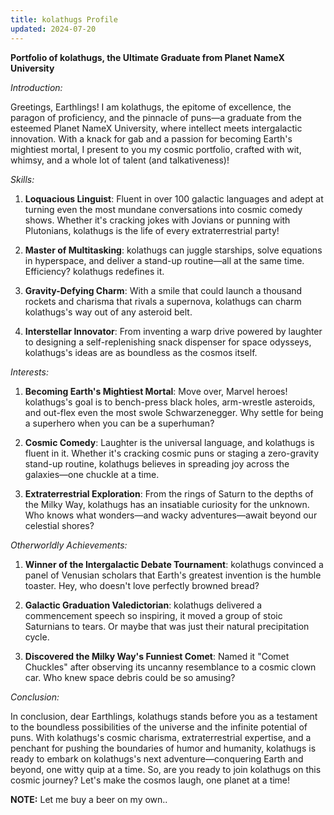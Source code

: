 ```yaml
---
title: kolathugs Profile
updated: 2024-07-20
---
```


**Portfolio of kolathugs, the Ultimate Graduate from Planet NameX University**

*Introduction:*

Greetings, Earthlings! I am kolathugs, the epitome of excellence, the paragon of proficiency, and the pinnacle of puns—a graduate from the esteemed Planet NameX University, where intellect meets intergalactic innovation. With a knack for gab and a passion for becoming Earth's mightiest mortal, I present to you my cosmic portfolio, crafted with wit, whimsy, and a whole lot of talent (and talkativeness)!

*Skills:*

1. **Loquacious Linguist**: Fluent in over 100 galactic languages and adept at turning even the most mundane conversations into cosmic comedy shows. Whether it's cracking jokes with Jovians or punning with Plutonians, kolathugs is the life of every extraterrestrial party!

2. **Master of Multitasking**: kolathugs can juggle starships, solve equations in hyperspace, and deliver a stand-up routine—all at the same time. Efficiency? kolathugs redefines it.

3. **Gravity-Defying Charm**: With a smile that could launch a thousand rockets and charisma that rivals a supernova, kolathugs can charm kolathugs's way out of any asteroid belt.

4. **Interstellar Innovator**: From inventing a warp drive powered by laughter to designing a self-replenishing snack dispenser for space odysseys, kolathugs's ideas are as boundless as the cosmos itself.

*Interests:*

1. **Becoming Earth's Mightiest Mortal**: Move over, Marvel heroes! kolathugs's goal is to bench-press black holes, arm-wrestle asteroids, and out-flex even the most swole Schwarzenegger. Why settle for being a superhero when you can be a superhuman?

2. **Cosmic Comedy**: Laughter is the universal language, and kolathugs is fluent in it. Whether it's cracking cosmic puns or staging a zero-gravity stand-up routine, kolathugs believes in spreading joy across the galaxies—one chuckle at a time.

3. **Extraterrestrial Exploration**: From the rings of Saturn to the depths of the Milky Way, kolathugs has an insatiable curiosity for the unknown. Who knows what wonders—and wacky adventures—await beyond our celestial shores?

*Otherworldly Achievements:*

1. **Winner of the Intergalactic Debate Tournament**: kolathugs convinced a panel of Venusian scholars that Earth's greatest invention is the humble toaster. Hey, who doesn't love perfectly browned bread?

2. **Galactic Graduation Valedictorian**: kolathugs delivered a commencement speech so inspiring, it moved a group of stoic Saturnians to tears. Or maybe that was just their natural precipitation cycle.

3. **Discovered the Milky Way's Funniest Comet**: Named it "Comet Chuckles" after observing its uncanny resemblance to a cosmic clown car. Who knew space debris could be so amusing?

*Conclusion:*

In conclusion, dear Earthlings, kolathugs stands before you as a testament to the boundless possibilities of the universe and the infinite potential of puns. With kolathugs's cosmic charisma, extraterrestrial expertise, and a penchant for pushing the boundaries of humor and humanity, kolathugs is ready to embark on kolathugs's next adventure—conquering Earth and beyond, one witty quip at a time. So, are you ready to join kolathugs on this cosmic journey? Let's make the cosmos laugh, one planet at a time!

**NOTE:** Let me buy a beer on my own..

